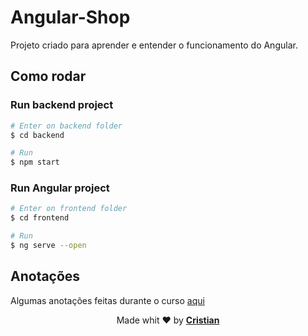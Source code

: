 # Angular-Shop

Projeto criado para aprender e entender o funcionamento do Angular.
## Como rodar

### Run backend project
```bash
# Enter on backend folder
$ cd backend

# Run
$ npm start
```

### Run Angular project
```bash
# Enter on frontend folder
$ cd frontend

# Run
$ ng serve --open
```

## Anotações

Algumas anotações feitas durante o curso <a href="https://github.com/Cristuker/learn-angular/blob/master/Annotations.md">aqui</a>

<p align="center">Made whit ❤️ by <strong><a href="http://linkedin.com/in/cristian-silva-dev" target="blank" >Cristian</></p></strong>